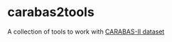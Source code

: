# carabas2tools

A collection of tools to work with [CARABAS-II dataset](https://www.sdms.afrl.af.mil/index.php?collection=vhf_change_detection)
